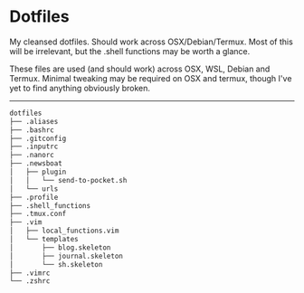 # Dotfiles

My cleansed dotfiles. Should work across OSX/Debian/Termux. Most of this will be irrelevant, but the .shell functions may be worth a glance.

These files are used (and should work) across OSX, WSL, Debian and Termux. Minimal tweaking may be required on OSX and termux, though I've yet to find anything obviously broken.

----

```txt
dotfiles
├── .aliases
├── .bashrc
├── .gitconfig
├── .inputrc
├── .nanorc
├── .newsboat
│   ├── plugin
│   │   └── send-to-pocket.sh
│   └── urls
├── .profile
├── .shell_functions
├── .tmux.conf
├── .vim
│   ├── local_functions.vim
│   └── templates
│       ├── blog.skeleton
│       ├── journal.skeleton
│       └── sh.skeleton
├── .vimrc
└── .zshrc
```
